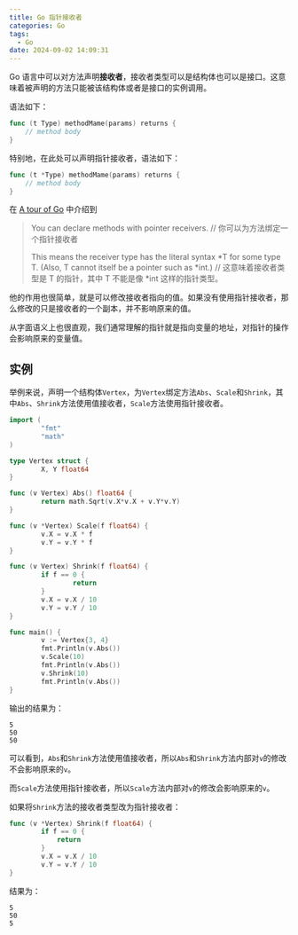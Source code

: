 ```yaml
---
title: Go 指针接收者
categories: Go
tags:
  - Go
date: 2024-09-02 14:09:31
---
```


Go 语言中可以对方法声明**接收者**，接收者类型可以是结构体也可以是接口。这意味着被声明的方法只能被该结构体或者是接口的实例调用。

语法如下：

```go
func (t Type) methodMame(params) returns {
    // method body
}
```

特别地，在此处可以声明指针接收者，语法如下：

```go
func (t *Type) methodMame(params) returns {
    // method body
}
```

在 [A tour of Go](https://go.dev/tour/methods/4) 中介绍到

> You can declare methods with pointer receivers.
> // 你可以为方法绑定一个指针接收者
>
> This means the receiver type has the literal syntax *T for some type T. (Also, T cannot itself be a pointer such as *int.)
> // 这意味着接收者类型是 T 的指针，其中 T 不能是像 \*int 这样的指针类型。

他的作用也很简单，就是可以修改接收者指向的值。如果没有使用指针接收者，那么修改的只是接收者的一个副本，并不影响原来的值。

从字面语义上也很直观，我们通常理解的指针就是指向变量的地址，对指针的操作会影响原来的变量值。

## 实例

举例来说，声明一个结构体`Vertex`，为`Vertex`绑定方法`Abs`、`Scale`和`Shrink`，其中`Abs`、`Shrink`方法使用值接收者，`Scale`方法使用指针接收者。

```go
import (
        "fmt"
        "math"
)

type Vertex struct {
        X, Y float64
}

func (v Vertex) Abs() float64 {
        return math.Sqrt(v.X*v.X + v.Y*v.Y)
}

func (v *Vertex) Scale(f float64) {
        v.X = v.X * f
        v.Y = v.Y * f
}

func (v Vertex) Shrink(f float64) {
        if f == 0 {
                return
        }
        v.X = v.X / 10
        v.Y = v.Y / 10
}

func main() {
        v := Vertex{3, 4}
        fmt.Println(v.Abs())
        v.Scale(10)
        fmt.Println(v.Abs())
        v.Shrink(10)
        fmt.Println(v.Abs())
}
```

输出的结果为：

```
5
50
50
```

可以看到，`Abs`和`Shrink`方法使用值接收者，所以`Abs`和`Shrink`方法内部对`v`的修改不会影响原来的`v`。

而`Scale`方法使用指针接收者，所以`Scale`方法内部对`v`的修改会影响原来的`v`。

如果将`Shrink`方法的接收者类型改为指针接收者：

```go
func (v *Vertex) Shrink(f float64) {
        if f == 0 {
        	return
        }
        v.X = v.X / 10
        v.Y = v.Y / 10
}
```

结果为：

```
5
50
5
```
